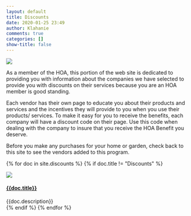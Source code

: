 ```yaml
---
layout: default
title: Discounts
date: 2020-01-25 23:49
author: Klahanie
comments: true
categories: []
show-title: false
---
```


<img src="{{site.url}}images/discounts/banner.jpg" class="img-fluid">

As a member of the HOA, this portion of the web site is dedicated to providing you with information about the companies we have selected to provide you with discounts on their services because you are an HOA member is good standing.

Each vendor has their own page to educate you about their products and services and the incentives they will provide to you when you use their products/ services. To make it easy for you to receive the benefits, each company will have a discount code on their page. Use this code when dealing with the company to insure that you receive the HOA Benefit you deserve.

Before you make any purchases for your home or garden, check back to this site to see the vendors added to this program.

{% for doc in site.discounts %}
{% if doc.title != "Discounts" %}

<div class="row mb-4">
  <img class="img-thumbnail col-md-2" src="{{site.url}}{{doc.thumbnail}}">
    <div class="col-md-10">
      <h4>
      <a href="{{doc.url}}">{{doc.title}}</a>
      </h4>
      <div>{{doc.description}}
      </div>
    </div>
</div>
{% endif %}
{% endfor %}

